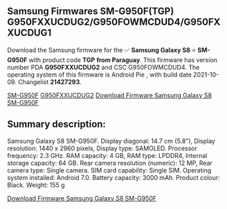 <h2>Samsung Firmwares SM-G950F(TGP) G950FXXUCDUG2/G950FOWMCDUD4/G950FXXUCDUG1</h2>
Download the Samsung firmware for the ✅ <strong>Samsung Galaxy S8 </strong> ⭐ <strong>SM-G950F</strong> with product code <strong>TGP</strong> <strong> from Paraguay</strong>. This firmware has version number PDA <strong>G950FXXUCDUG2</strong> and CSC G950FOWMCDUD4. The operating system of this firmware is Android Pie , with build date 2021-10-09. Changelist <strong>21427293</strong>.


[SM-G950F](https://samfirm.shop/samsung/model/SM-G950F)
[G950FXXUCDUG2](https://samfirm.shop/samsung/pda/G950FXXUCDUG2)
[Download Firmware Samsung Galaxy S8 SM-G950F](https://samfirm.shop/samsung/firmware/463810)
<h2>Summary description:</h2>
<p>Samsung Galaxy S8 SM-G950F. Display diagonal: 14.7 cm (5.8"), Display resolution: 1440 x 2960 pixels, Display type: SAMOLED. Processor frequency: 2.3 GHz. RAM capacity: 4 GB, RAM type: LPDDR4, Internal storage capacity: 64 GB. Rear camera resolution (numeric): 12 MP, Rear camera type: Single camera. SIM card capability: Single SIM. Operating system installed: Android 7.0. Battery capacity: 3000 mAh. Product colour: Black. Weight: 155 g</p>


[Download Firmware Samsung Galaxy S8 SM-G950F](https://samfirm.shop/samsung/firmware/463810)

